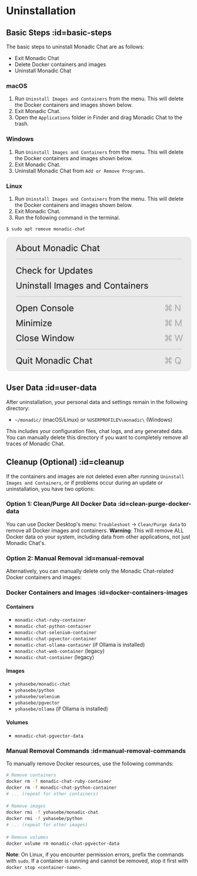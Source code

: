 # Uninstallation

## Basic Steps :id=basic-steps

The basic steps to uninstall Monadic Chat are as follows:

- Exit Monadic Chat
- Delete Docker containers and images
- Uninstall Monadic Chat

<!-- tabs:start -->

### **macOS**

1. Run `Uninstall Images and Containers` from the menu. This will delete the Docker containers and images shown below.
2. Exit Monadic Chat.
3. Open the `Applications` folder in Finder and drag Monadic Chat to the trash.

### **Windows**

1. Run `Uninstall Images and Containers` from the menu. This will delete the Docker containers and images shown below.
2. Exit Monadic Chat.
3. Uninstall Monadic Chat from `Add or Remove Programs`.

### **Linux**

1. Run `Uninstall Images and Containers` from the menu. This will delete the Docker containers and images shown below.
2. Exit Monadic Chat.
3. Run the following command in the terminal.

```shell
$ sudo apt remove monadic-chat
```

<!-- tabs:end -->

![](../assets/images/monadic-chat-menu.png ':size=250')

## User Data :id=user-data

After uninstallation, your personal data and settings remain in the following directory:
- `~/monadic/` (macOS/Linux) or `%USERPROFILE%\monadic\` (Windows)

This includes your configuration files, chat logs, and any generated data. You can manually delete this directory if you want to completely remove all traces of Monadic Chat.

## Cleanup (Optional) :id=cleanup

If the containers and images are not deleted even after running `Uninstall Images and Containers`, or if problems occur during an update or uninstallation, you have two options:

### Option 1: Clean/Purge All Docker Data :id=clean-purge-docker-data

You can use Docker Desktop's menu: `Troubleshoot` → `Clean/Purge data` to remove all Docker images and containers. **Warning**: This will remove ALL Docker data on your system, including data from other applications, not just Monadic Chat's.

### Option 2: Manual Removal :id=manual-removal

Alternatively, you can manually delete only the Monadic Chat-related Docker containers and images:

### Docker Containers and Images :id=docker-containers-images

#### Containers

- `monadic-chat-ruby-container`
- `monadic-chat-python-container`
- `monadic-chat-selenium-container`
- `monadic-chat-pgvector-container`
- `monadic-chat-ollama-container` (if Ollama is installed)
- `monadic-chat-web-container` (legacy)
- `monadic-chat-container` (legacy)

#### Images

- `yohasebe/monadic-chat`
- `yohasebe/python`
- `yohasebe/selenium`
- `yohasebe/pgvector`
- `yohasebe/ollama` (if Ollama is installed)

#### Volumes

- `monadic-chat-pgvector-data`

### Manual Removal Commands :id=manual-removal-commands

To manually remove Docker resources, use the following commands:

```bash
# Remove containers
docker rm -f monadic-chat-ruby-container
docker rm -f monadic-chat-python-container
# ... (repeat for other containers)

# Remove images
docker rmi -f yohasebe/monadic-chat
docker rmi -f yohasebe/python
# ... (repeat for other images)

# Remove volumes
docker volume rm monadic-chat-pgvector-data
```

**Note**: On Linux, if you encounter permission errors, prefix the commands with `sudo`. If a container is running and cannot be removed, stop it first with `docker stop <container-name>`.
